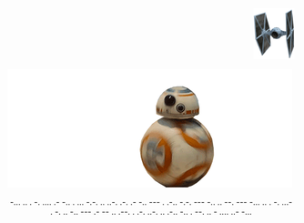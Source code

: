 <p align="right">
  <img height="90px" align="rigth" src="https://github.com/luk-s12/luk-s12/blob/master/img/caza.png">
</p>

<p  align="left">
  <img src="https://github.com/luk-s12/luk-s12/blob/master/img/bb8.gif">
</p>

<p align="center"> -... .. . -.     .... .-   -.. . ... -.-. .. ..-. .-. .- -.. ---   . .-..   -.-. --- -.. .. --. ---     -... .. . -. ...- . -. .. -.. ---   .-   -- ..   .--. . .-. ..-. .. .-..   -.. .   --. .. - .... ..- -... 
</p>


